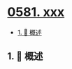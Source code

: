 # [0581. xxx](https://github.com/Tdahuyou/TNotes.leetcode/tree/main/notes/0581.%20xxx)

<!-- region:toc -->

- [1. 📝 概述](#1--概述)

<!-- endregion:toc -->

## 1. 📝 概述

